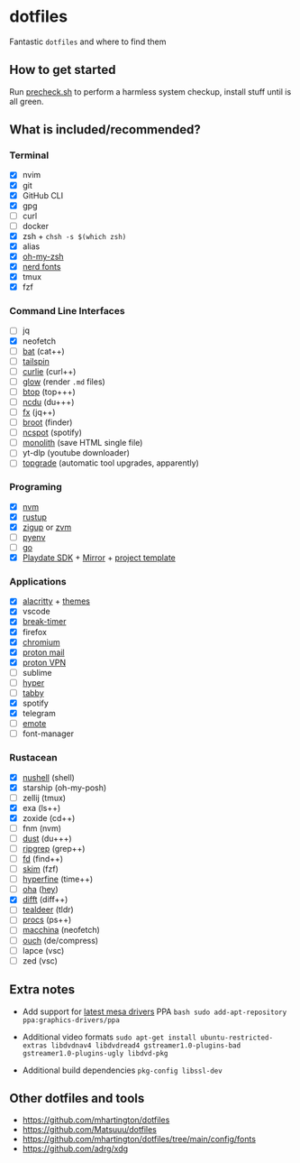 # dotfiles

Fantastic `dotfiles` and where to find them

## How to get started

Run [precheck.sh](./precheck.sh) to perform a harmless system checkup, install stuff until is all green.

## What is included/recommended?

### Terminal

- [x] nvim
- [x] git
- [x] GitHub CLI
- [x] gpg
- [ ] curl
- [ ] docker
- [x] zsh +  `chsh -s $(which zsh)`
- [x] alias
- [x] [oh-my-zsh](https://ohmyz.sh)
- [x] [nerd fonts](./helpers/install_nerdfonts_from_source.sh)
- [x] tmux
- [x] fzf

### Command Line Interfaces

- [ ] jq
- [x] neofetch
- [ ] [bat](https://github.com/sharkdp/bat?tab=readme-ov-file#installation) (cat++)
- [ ] [tailspin](https://github.com/bensadeh/tailspin?tab=readme-ov-file#installing)
- [ ] [curlie](https://github.com/rs/curlie?tab=readme-ov-file#install) (curl++)
- [ ] [glow](https://github.com/charmbracelet/glow?tab=readme-ov-file#installation) (render `.md` files)
- [ ] [btop](https://github.com/aristocratos/btop?tab=readme-ov-file#installation) (top+++)
- [ ] [ncdu](https://code.blicky.net/yorhel/ncdu/) (du+++)
- [ ] [fx](https://fx.wtf/install#installation) (jq++)
- [ ] [broot](https://github.com/Canop/broot) (finder)
- [ ] [ncspot](https://github.com/hrkfdn/ncspot?tab=readme-ov-file#installation) (spotify)
- [ ] [monolith](https://github.com/y2z/monolith) (save HTML single file)
- [ ] yt-dlp (youtube downloader)
- [ ] [topgrade](https://github.com/topgrade-rs/topgrade?tab=readme-ov-file#installation) (automatic tool upgrades, apparently)

### Programing

- [x] [nvm](https://github.com/nvm-sh/nvm?tab=readme-ov-file#installing-and-updating)
- [x] [rustup](https://rustup.rs/)
- [x] [zigup](https://github.com/marler8997/zigup) or [zvm](https://www.zvm.app/)
- [ ] [pyenv](https://github.com/pyenv/pyenv?tab=readme-ov-file#installation)
- [ ] [go](https://go.dev/doc/install#extra_versions)
- [x] [Playdate SDK](https://play.date/dev/) + [Mirror](https://play.date/mirror/) + [project template](https://github.com/scristobal/playdate-c-api-experiments)

### Applications

- [x] [alacritty](https://alacritty.org/) + [themes](https://github.com/alacritty/alacritty-theme)
- [x] vscode
- [x] [break-timer](https://github.com/tom-james-watson/breaktimer-app)
- [x] firefox
- [x] [chromium](https://snapcraft.io/chromium)
- [x] [proton mail](https://proton.me/mail/download)
- [x] [proton VPN](https://protonvpn.com/support/official-ubuntu-vpn-setup/)
- [ ] sublime
- [ ] [hyper](https://hyper.is/)
- [ ] [tabby](https://tabby.sh)
- [x] spotify
- [x] telegram
- [ ] [emote](https://snapcraft.io/emote)
- [ ] font-manager

### Rustacean

- [x] [nushell](https://www.nushell.sh/book/installation.html#build-using-crates-io)  (shell)
- [x] starship (oh-my-posh)
- [ ] zellij (tmux)
- [x] exa (ls++)
- [x] zoxide (cd++)
- [ ] fnm (nvm)
- [ ] [dust](https://github.com/bootandy/dust) (du+++)
- [ ] [ripgrep](https://github.com/BurntSushi/ripgrep) (grep++)
- [ ] [fd](https://github.com/sharkdp/fd) (find++)
- [ ] [skim](https://github.com/lotabout/skim?tab=readme-ov-file) (fzf)
- [ ] [hyperfine](https://github.com/sharkdp/hyperfine?tab=readme-ov-file#installation) (time++)
- [ ] [oha](https://github.com/hatoo/oha) ([hey](https://github.com/rakyll/hey))
- [x] [difft](https://difftastic.wilfred.me.uk/installation.html) (diff++)
- [ ] [tealdeer](https://github.com/dbrgn/tealdeer?ref=itsfoss.com) (tldr)
- [ ] [procs](https://github.com/dalance/procs) (ps++)
- [ ] [macchina](https://github.com/Macchina-CLI/macchina/wiki/Installation) (neofetch)
- [ ] [ouch](https://github.com/ouch-org/ouch?tab=readme-ov-file#installation) (de/compress)
- [ ] lapce (vsc)
- [ ] zed (vsc)

## Extra notes

- Add support for [latest mesa drivers](https://linuxconfig.org/install-and-test-vulkan-on-linux) PPA `bash sudo add-apt-repository ppa:graphics-drivers/ppa`

- Additional video formats `sudo apt-get install ubuntu-restricted-extras libdvdnav4 libdvdread4 gstreamer1.0-plugins-bad gstreamer1.0-plugins-ugly libdvd-pkg`

- Additional build dependencies `pkg-config libssl-dev`

## Other dotfiles and tools

- <https://github.com/mhartington/dotfiles>
- <https://github.com/Matsuuu/dotfiles>
- <https://github.com/mhartington/dotfiles/tree/main/config/fonts>
- <https://github.com/adrg/xdg>
